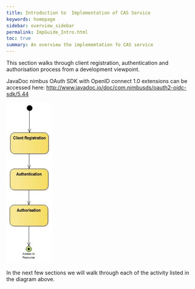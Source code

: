 ```yaml
---
title: Introduction to  Implementation of CAS Service
keywords: homepage
sidebar: overview_sidebar
permalink: ImpGuide_Intro.html
toc: true
summary: An overview the implememtation fo CAS service 
---
```


This section walks through client registration, authentication and authorisation process from  a development viewpoint.  

JavaDoc nimbus OAuth SDK with OpenID connect 1.0 extensions can be accessed here:
http://www.javadoc.io/doc/com.nimbusds/oauth2-oidc-sdk/5.44

![Process for Implemntation](images/RegistrationProcess.JPG)

In the next few sections we will walk through each of the activity listed in the diagram above.
